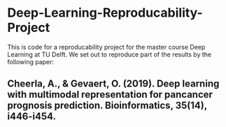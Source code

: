 # Deep-Learning-Reproducability-Project
This is code for a reproducability project for the master course Deep Learning at TU Delft. 
We set out to reproduce part of the results by the following paper: 

## Cheerla, A., & Gevaert, O. (2019). Deep learning with multimodal representation for pancancer prognosis prediction. Bioinformatics, 35(14), i446-i454.
